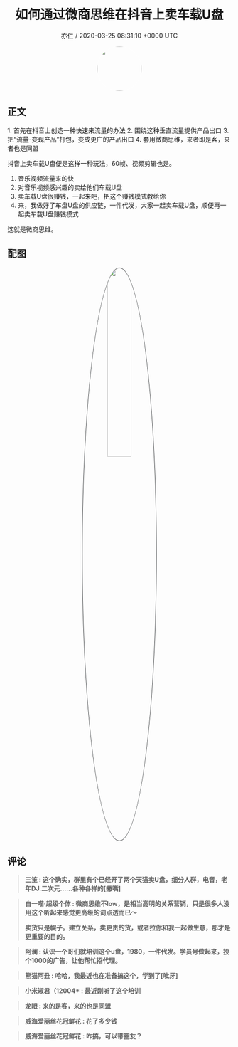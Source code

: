 <h1 align="center">如何通过微商思维在抖音上卖车载U盘</h1>
<p align="center">
    <a>亦仁 / 2020-03-25 08:31:10 &#43;0000 UTC</a>
</p>

<div align="center">
    <img src="https://images.zsxq.com/Fn3NQqCN8nuGF86yZPXSbEsl0mb3?e=1590940799&amp;token=kIxbL07-8jAj8w1n4s9zv64FuZZNEATmlU_Vm6zD:pfbNc8W3hS0oYG_hyXXh_rHMHuc=" width="100" height="100" style="border:1px solid;border-radius:50%; color:#ffffff"/>
</div>

## 正文

<div>
1. 首先在抖音上创造一种快速来流量的办法
2. 围绕这种垂直流量提供产品出口
3. 把“流量-变现产品”打包，变成更广的产品出口
4. 套用微商思维，来者即是客，来者也是同盟

抖音上卖车载U盘便是这样一种玩法，60帧、视频剪辑也是。

1. 音乐视频流量来的快
2. 对音乐视频感兴趣的卖给他们车载U盘
3. 卖车载U盘很赚钱，一起来吧，把这个赚钱模式教给你
4. 来，我做好了车盘U盘的供应链，一件代发，大家一起卖车载U盘，顺便再一起卖车载U盘赚钱模式

这就是微商思维。
</div>

## 配图
<div class="image" align="center">

<img src="https://images.zsxq.com/FvdSWr_iZ6XkwFQn25ZNXbkEtQjC?imageMogr2/auto-orient/thumbnail/800x/format/jpg/blur/1x0/quality/75&amp;e=1590940799&amp;token=kIxbL07-8jAj8w1n4s9zv64FuZZNEATmlU_Vm6zD:XTnygNVJodBr8aplq9P5ueO3aU0=" width="33%" height="33%" style="border:1px solid;border-radius:50%; color:#3c3f41"/>

</div>

## 评论

<div align="left">
<div>

<blockquote >
<span> <strong>三笙 : 这个确实，群里有个已经开了两个天猫卖U盘，细分人群，电音，老年DJ.二次元……各种各样的[撇嘴] </strong></span>
</blockquote>

<blockquote >
<span> <strong>白一喵·超级个体 : 微商思维不low，是相当高明的关系营销，只是很多人没用这个听起来感觉更高级的词点透而已～

卖货只是幌子。建立关系，卖更贵的货，或者拉你和我一起做生意，那才是更重要的目的。 </strong></span>
</blockquote>

<blockquote >
<span> <strong>阿澜 : 认识一个哥们就培训这个u盘，1980，一件代发。学员号做起来，投个1000的广告，让他帮忙招代理。 </strong></span>
</blockquote>

<blockquote >
<span> <strong>熊猫阿丑 : 哈哈，我最近也在准备搞这个，学到了[呲牙] </strong></span>
</blockquote>

<blockquote >
<span> <strong>小米淑君（12004* : 最近刚听了这个培训 </strong></span>
</blockquote>

<blockquote >
<span> <strong>龙眼 : 来的是客，来的也是同盟 </strong></span>
</blockquote>

<blockquote >
<span> <strong>威海爱丽丝花冠鲜花 : 花了多少钱 </strong></span>
</blockquote>

<blockquote >
<span> <strong>威海爱丽丝花冠鲜花 : 咋搞，可以带圈友？ </strong></span>
</blockquote>

</div>
</div>